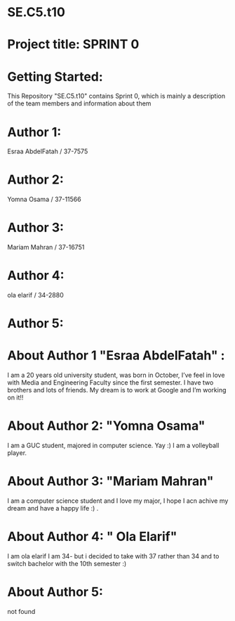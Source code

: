  # SE.C5.t10

# Project title: SPRINT 0  

# Getting Started: 
This Repository "SE.C5.t10" contains Sprint 0, which is mainly a description of the team members and information about them


# Author 1:
Esraa AbdelFatah / 37-7575 

# Author 2:
Yomna Osama / 37-11566

# Author 3:
Mariam Mahran / 37-16751

# Author 4:
ola elarif / 34-2880
# Author 5:

# About Author 1 "Esraa AbdelFatah" :
I am a 20 years old university student, was born in October, I’ve feel in love with Media and Engineering Faculty since the first semester.
I have two brothers and lots of friends. My dream is to work at Google and I’m working on it!!


# About Author 2: "Yomna Osama"
 I am a GUC student, majored in computer science. Yay :)
 I am a volleyball player.
 
 
# About Author 3: "Mariam Mahran"
I am a computer science student and I love my major, I hope I acn achive my dream and have a happy life :)  .


# About Author 4: " Ola Elarif"
I am ola elarif I  am 34- but i decided to take with 37 rather than 34 and to switch bachelor with the 10th semester :)
# About Author 5:
not found

